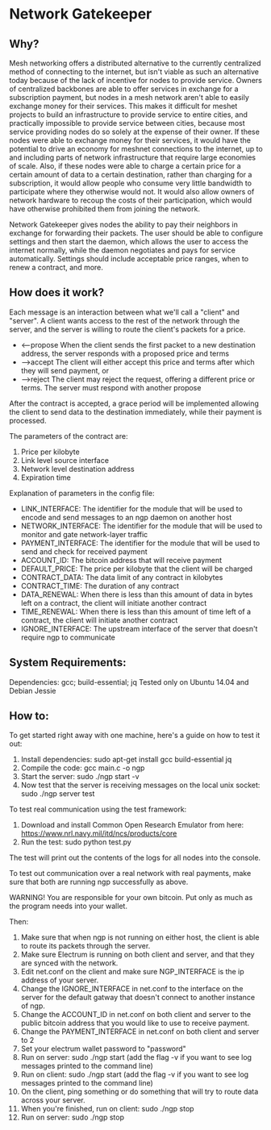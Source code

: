 # Network Gatekeeper

## Why?

Mesh networking offers a distributed alternative to the currently centralized method of connecting to the internet, but isn't viable as such an alternative today because of the lack of incentive for nodes to provide service. Owners of centralized backbones are able to offer services in exchange for a subscription payment, but nodes in a mesh network aren't able to easily exchange money for their services. This makes it difficult for meshet projects to build an infrastructure to provide service to entire cities, and practically impossible to provide service between cities, because most service providing nodes do so solely at the expense of their owner. If these nodes were able to exchange money for their services, it would have the potential to drive an economy for meshnet connections to the internet, up to and including parts of network infrastructure that require large economies of scale. Also, if these nodes were able to charge a certain price for a certain amount of data to a certain destination, rather than charging for a subscription, it would allow people who consume very little bandwidth to participate where they otherwise would not. It would also allow owners of network hardware to recoup the costs of their participation, which would have otherwise prohibited them from joining the network.

Network Gatekeeper gives nodes the ability to pay their neighbors in exchange for forwarding their packets. The user should be able to configure settings and then start the daemon, which allows the user to access the internet normally, while the daemon negotiates and pays for service automatically. Settings should include acceptable price ranges, when to renew a contract, and more.

## How does it work?

Each message is an interaction between what we'll call a "client" and "server". A client wants access to the rest of the network through the server, and the server is willing to route the client's packets for a price.

* <--propose  When the client sends the first packet to a new destination address, the server responds with a proposed price and terms
* -->accept   The client will either accept this price and terms after which they will send payment, or
* -->reject   The client may reject the request, offering a different price or terms. The server must respond with another propose

After the contract is accepted, a grace period will be implemented allowing the client to send data to the destination immediately, while their payment is processed.

The parameters of the contract are:

1. Price per kilobyte
2. Link level source interface
3. Network level destination address
4. Expiration time

Explanation of parameters in the config file:

* LINK_INTERFACE: The identifier for the module that will be used to encode and send messages to an ngp daemon on another host
* NETWORK_INTERFACE: The identifier for the module that will be used to monitor and gate network-layer traffic
* PAYMENT_INTERFACE: The identifier for the module that will be used to send and check for received payment
* ACCOUNT_ID: The bitcoin address that will receive payment
* DEFAULT_PRICE: The price per kilobyte that the client will be charged
* CONTRACT_DATA: The data limit of any contract in kilobytes
* CONTRACT_TIME: The duration of any contract
* DATA_RENEWAL: When there is less than this amount of data in bytes left on a contract, the client will initiate another contract
* TIME_RENEWAL: When there is less than this amount of time left of a contract, the client will initiate another contract
* IGNORE_INTERFACE: The upstream interface of the server that doesn't require ngp to communicate

## System Requirements:

Dependencies: gcc; build-essential; jq
Tested only on Ubuntu 14.04 and Debian Jessie

## How to:

To get started right away with one machine, here's a guide on how to test it out:

1. Install dependencies: sudo apt-get install gcc build-essential jq
2. Compile the code: gcc main.c -o ngp
3. Start the server: sudo ./ngp start -v
4. Now test that the server is receiving messages on the local unix socket: sudo ./ngp server test

To test real communication using the test framework:

1. Download and install Common Open Research Emulator from here: https://www.nrl.navy.mil/itd/ncs/products/core
2. Run the test: sudo python test.py

The test will print out the contents of the logs for all nodes into the console.

To test out communication over a real network with real payments, make sure that both are running ngp successfully as above. 

WARNING! You are responsible for your own bitcoin. Put only as much as the program needs into your wallet.

Then:

1. Make sure that when ngp is not running on either host, the client is able to route its packets through the server.
2. Make sure Electrum is running on both client and server, and that they are synced with the network.
3. Edit net.conf on the client and make sure NGP_INTERFACE is the ip address of your server.
4. Change the IGNORE_INTERFACE in net.conf to the interface on the server for the default gatway that doesn't connect to another instance of ngp.
5. Change the ACCOUNT_ID in net.conf on both client and server to the public bitcoin address that you would like to use to receive payment.
6. Change the PAYMENT_INTERFACE in net.conf on both client and server to 2
7. Set your electrum wallet password to "password"
8. Run on server: sudo ./ngp start (add the flag -v if you want to see log messages printed to the command line)
9. Run on client: sudo ./ngp start (add the flag -v if you want to see log messages printed to the command line)
10. On the client, ping something or do something that will try to route data across your server.
11. When you're finished, run on client: sudo ./ngp stop
12. Run on server: sudo ./ngp stop


